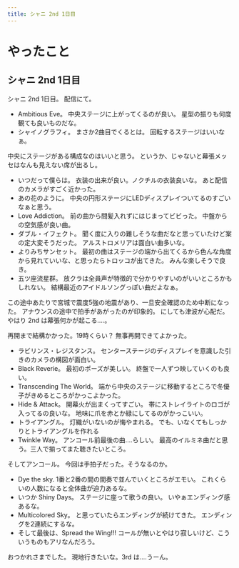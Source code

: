 ```yaml
---
title: シャニ 2nd 1日目
---
```


# やったこと

## シャニ 2nd 1日目

シャニ 2nd 1日目。
配信にて。

- Ambitious Eve。
  中央ステージに上がってくるのが良い。
  星型の振りも何度観ても良いものだな。
- シャイノグラフィ。
  まさか2曲目でくるとは。
  回転するステージはいいなぁ。

中央にステージがある構成なのはいいと思う。
というか、じゃないと幕張メッセはなんも見えない席が出るし。

- いつだって僕らは。
  衣装の出来が良い。ノクチルの衣装良いな。
  あと配信のカメラがすごく近かった。
- あの花のように。
  中央の円形ステージにLEDディスプレイついてるのすごいなぁと思う。
- Love Addiction。
  前の曲から間髪入れずにはじまってビビった。
  中盤からの空気感が良い曲。
- ダブル・イフェクト。
  聞く度に入りの難しそうな曲だなと思っていたけど案の定大変そうだった。
  アルストロメリアは面白い曲多いな。
- よりみちサンセット。
  最初の曲はステージの端から出てくるから色んな角度から見れていいな、と思ったらトロッコが出てきた。
  みんな楽しそうで良き。
- 五ツ座流星群。
  放クラは全員声が特徴的で分かりやすいのがいいところかもしれない。
  結構最近のアイドルソングっぽい曲だよなぁ。

この途中あたりで宮城で震度5強の地震があり、一旦安全確認のため中断になった。
アナウンスの途中で拍手があがったのが印象的。
にしても津波が心配だ。
やはり 2nd は幕張何かが起こる‥‥。

再開まで結構かかった。19時くらい？
無事再開できてよかった。

- ラビリンス・レジスタンス。
  センターステージのディスプレイを意識した引きのカメラの構図が面白い。
- Black Reverie。
  最初のポーズが美しい。
  終盤で一人ずつ映していくのも良い。
- Transcending The World。
  端から中央のステージに移動するところで冬優子がきめるところがかっこよかった。
- Hide & Attack。
  開幕火が出まくってすごい。
  帯にストレイライトのロゴが入ってるの良いな。
  地味に爪を赤とか緑にしてるのがかっこいい。
- トライアングル。
  灯織がいないのが悔やまれる。
  でも、いなくてもしっかりとトライアングルを作れる
- Twinkle Way。
  アンコール前最後の曲‥‥らしい。
  最高のイルミネ曲だと思う。三人で揃ってまた聴きたいところ。

そしてアンコール。
今回は手拍子だった。そうなるのか。

- Dye the sky.
  1番と2番の間の間奏で並んでいくところがエモい。
  これくらいの人数になると全体曲が迫力あるな。
- いつか Shiny Days。
  ステージに座って歌うの良い。
  いやぁエンディング感あるな。
- Multicolored Sky。
  と思っていたらエンディングが続けてきた。
  エンディングを2連続にするな。
- そして最後は、Spread the Wing!!!
  コールが無いとやはり寂しいけど、こういうものもアリなんだろう。

おつかれさまでした。
現地行きたいな。3rd は‥‥うーん。
